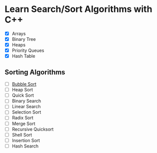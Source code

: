 
# Learn Search/Sort Algorithms with C++

- [x] Arrays
- [x] Binary Tree
- [x] Heaps
- [x] Priority Queues
- [x] Hash Table
  
## Sorting Algorithms

- [ ] [Bubble Sort](QuickSortExample)
- [ ] Heap Sort
- [ ] Quick Sort
- [ ] Binary Search
- [ ] Linear Search
- [ ] Selection Sort
- [ ] Radix Sort
- [ ] Merge Sort
- [ ] Recursive Quicksort
- [ ] Shell Sort
- [ ] Insertion Sort
- [ ] Hash Search
